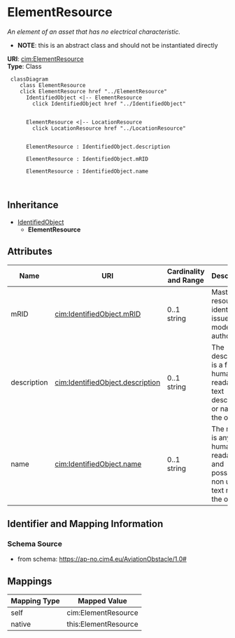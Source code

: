 # ElementResource


_An element of an asset that has no electrical characteristic._




* __NOTE__: this is an abstract class and should not be instantiated directly


**URI**: [cim:ElementResource](http://iec.ch/TC57/CIM100#ElementResource)<br />
**Type**: Class




```mermaid
 classDiagram
    class ElementResource
    click ElementResource href "../ElementResource"
      IdentifiedObject <|-- ElementResource
        click IdentifiedObject href "../IdentifiedObject"
      

      ElementResource <|-- LocationResource
        click LocationResource href "../LocationResource"
      
      
      ElementResource : IdentifiedObject.description
        
      ElementResource : IdentifiedObject.mRID
        
      ElementResource : IdentifiedObject.name
        
      
```





## Inheritance
* [IdentifiedObject](IdentifiedObject.md)
    * **ElementResource**



## Attributes


| Name | URI | Cardinality and Range | Description | Inheritance |
| ---  | --- | --- | --- | --- |
| mRID | [cim:IdentifiedObject.mRID](http://iec.ch/TC57/CIM100#IdentifiedObject.mRID) | 0..1 <br />  string  | Master resource identifier issued by a model authority | [IdentifiedObject](IdentifiedObject.md) |
| description | [cim:IdentifiedObject.description](http://iec.ch/TC57/CIM100#IdentifiedObject.description) | 0..1 <br />  string  | The description is a free human readable text describing or naming the object | [IdentifiedObject](IdentifiedObject.md) |
| name | [cim:IdentifiedObject.name](http://iec.ch/TC57/CIM100#IdentifiedObject.name) | 0..1 <br />  string  | The name is any free human readable and possibly non unique text naming the o... | [IdentifiedObject](IdentifiedObject.md) |









## Identifier and Mapping Information







### Schema Source


* from schema: https://ap-no.cim4.eu/AviationObstacle/1.0#





## Mappings

| Mapping Type | Mapped Value |
| ---  | ---  |
| self | cim:ElementResource |
| native | this:ElementResource |





